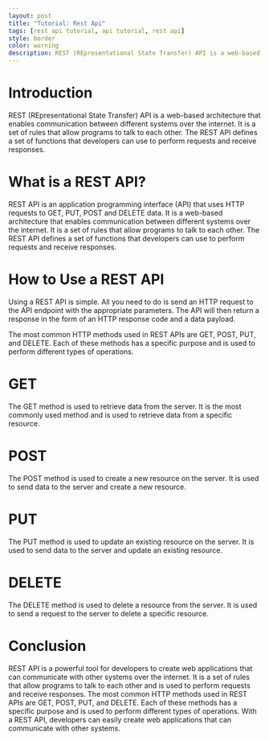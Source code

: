 ```yaml
---
layout: post
title: "Tutorial: Rest Api"
tags: [rest api tutorial, api tutorial, rest api]
style: border
color: warning
description: REST (REpresentational State Transfer) API is a web-based architecture that enables communication between different systems over the internet. It is a set of rules that allow programs to talk to each other. The REST API defines a set of functions that developers can use to perform requests and receive responses.
---
```

# Introduction

REST (REpresentational State Transfer) API is a web-based architecture that enables communication between different systems over the internet. It is a set of rules that allow programs to talk to each other. The REST API defines a set of functions that developers can use to perform requests and receive responses.

# What is a REST API?

REST API is an application programming interface (API) that uses HTTP requests to GET, PUT, POST and DELETE data. It is a web-based architecture that enables communication between different systems over the internet. It is a set of rules that allow programs to talk to each other. The REST API defines a set of functions that developers can use to perform requests and receive responses.

# How to Use a REST API

Using a REST API is simple. All you need to do is send an HTTP request to the API endpoint with the appropriate parameters. The API will then return a response in the form of an HTTP response code and a data payload.

The most common HTTP methods used in REST APIs are GET, POST, PUT, and DELETE. Each of these methods has a specific purpose and is used to perform different types of operations.

# GET

The GET method is used to retrieve data from the server. It is the most commonly used method and is used to retrieve data from a specific resource.

# POST

The POST method is used to create a new resource on the server. It is used to send data to the server and create a new resource.

# PUT

The PUT method is used to update an existing resource on the server. It is used to send data to the server and update an existing resource.

# DELETE

The DELETE method is used to delete a resource from the server. It is used to send a request to the server to delete a specific resource.

# Conclusion

REST API is a powerful tool for developers to create web applications that can communicate with other systems over the internet. It is a set of rules that allow programs to talk to each other and is used to perform requests and receive responses. The most common HTTP methods used in REST APIs are GET, POST, PUT, and DELETE. Each of these methods has a specific purpose and is used to perform different types of operations. With a REST API, developers can easily create web applications that can communicate with other systems.